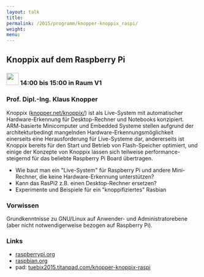 ```yaml
---
layout: talk
title:
permalink: /2015/programm/knopper-knoppix_raspi/
weight: 
menu:
---
```

## Knoppix&nbsp;auf&nbsp;dem&nbsp;Raspberry&nbsp;Pi

### <img height = "32" src="../../../images/talk.svg"> 14:00 bis 15:00 in Raum V1

### Prof.&nbsp;Dipl.-Ing.&nbsp;Klaus&nbsp;Knopper

Knoppix (<a href="http://knopper.net/knoppix/" target="_blank">knopper.net/knoppix/</a>) ist als Live-System mit
automatischer Hardware-Erkennung für Desktop-Rechner und Notebooks
konzipiert. ARM-basierte Minicomputer und Embedded Systeme stellen
aufgrund der architekturbedingt mangelnden
Hardware-Erkennungsmöglichkeit einerseits eine Herausforderung für
Live-Systeme dar, andererseits ist Knoppix bereits für den Start und
Betrieb von Flash-Speicher optimiert, und einige der Konzepte von
Knoppix lassen sich teilweise performance-steigernd für das beliebte
Raspberry Pi Board übertragen.

- Wie baut man ein "Live-System" für Raspberry Pi und andere Mini-Rechner, die keine
Hardware-Erkennung unterstützen?
- Kann das RasPi2 z.B. einen Desktop-Rechner ersetzen?
- Experimente und Beispiele für ein "knoppifiziertes" Rasbian

### Vorwissen

Grundkenntnisse zu GNU/Linux auf Anwender- und Administratorebene (aber
nicht notwendigerweise bezogen auf Raspberry Pi).

### Links

- <a href="https://www.raspberrypi.org/" target="_blank">raspberrypi.org</a>
- <a href="https://www.raspbian.org/" target="_blank">raspbian.org</a>
- pad: <a href="https://tuebix2015.titanpad.com/knopper-knoppix-raspi" target="_blank">tuebix2015.titanpad.com/knopper-knoppix-raspi</a>
